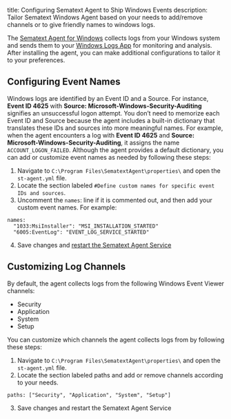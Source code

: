 title: Configuring Sematext Agent to Ship Windows Events
description: Tailor Sematext Windows Agent based on your needs to add/remove channels or to give friendly names to windows logs.

The [Sematext Agent for Windows](/docs/agents/sematext-agent/windows-installation/) collects logs from your Windows system and sends them to your [Windows Logs App](/docs/integration/windows/#logs) for monitoring and analysis. After installing the agent, you can make additional configurations to tailor it to your preferences.

## Configuring Event Names

Windows logs are identified by an Event ID and a Source. For instance, **Event ID 4625** with **Source: Microsoft-Windows-Security-Auditing** signifies an unsuccessful logon attempt. You don’t need to memorize each Event ID and Source because the agent includes a built-in dictionary that translates these IDs and sources into more meaningful names. For example, when the agent encounters a log with **Event ID 4625** and **Source: Microsoft-Windows-Security-Auditing**, it assigns the name `ACCOUNT_LOGON_FAILED`.
Although the agent provides a default dictionary, you can add or customize event names as needed by following these steps:

1. Navigate to `C:\Program Files\SematextAgent\properties\` and open the `st-agent.yml` file.
2. Locate the section labeled `#Define custom names for specific event IDs and sources`.
3. Uncomment the `names`: line if it is commented out, and then add your custom event names. For example:

```
names:
  "1033:MsiInstaller": "MSI_INSTALLATION_STARTED"
  "6005:EventLog": "EVENT_LOG_SERVICE_STARTED"
```
4. Save changes and [restart the Sematext Agent Service](/docs/agents/sematext-agent/windows-installation/#how-to-start-stop-restart-sematext-agent)

## Customizing Log Channels

By default, the agent collects logs from the following Windows Event Viewer channels:

- Security
- Application
- System
- Setup

You can customize which channels the agent collects logs from by following these steps:

1. Navigate to `C:\Program Files\SematextAgent\properties\` and open the `st-agent.yml` file.
2. Locate the section labeled paths and add or remove channels according to your needs.

```
paths: ["Security", "Application", "System", "Setup"]
```

3. Save changes and restart the Sematext Agent Service

